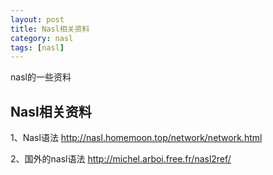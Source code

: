 ```yaml
---
layout: post
title: Nasl相关资料
category: nasl
tags: [nasl]
---
```


nasl的一些资料

## Nasl相关资料

1、Nasl语法 http://nasl.homemoon.top/network/network.html

2、国外的nasl语法 http://michel.arboi.free.fr/nasl2ref/

